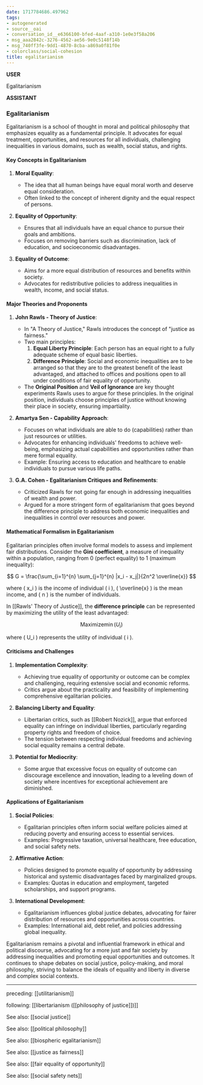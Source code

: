 ```yaml
---
date: 1717784686.497962
tags:
- autogenerated
- source__oai
- conversation_id__e6366100-bfed-4aaf-a310-1e0e3f58a206
- msg_aaa2842c-3276-4562-ae56-9e0c5148f14b
- msg_740ff3fe-9dd1-4870-8cba-a869a0f81f0e
- colorclass/social-cohesion
title: egalitarianism
---
```


**USER**

Egalitarianism


**ASSISTANT**

### Egalitarianism

Egalitarianism is a school of thought in moral and political philosophy that emphasizes equality as a fundamental principle. It advocates for equal treatment, opportunities, and resources for all individuals, challenging inequalities in various domains, such as wealth, social status, and rights.

#### Key Concepts in Egalitarianism

1. **Moral Equality**:
   - The idea that all human beings have equal moral worth and deserve equal consideration.
   - Often linked to the concept of inherent dignity and the equal respect of persons.

2. **Equality of Opportunity**:
   - Ensures that all individuals have an equal chance to pursue their goals and ambitions.
   - Focuses on removing barriers such as discrimination, lack of education, and socioeconomic disadvantages.

3. **Equality of Outcome**:
   - Aims for a more equal distribution of resources and benefits within society.
   - Advocates for redistributive policies to address inequalities in wealth, income, and social status.

#### Major Theories and Proponents

1. **John Rawls - Theory of Justice**:
   - In "A Theory of Justice," Rawls introduces the concept of "justice as fairness."
   - Two main principles:
     1. **Equal Liberty Principle**: Each person has an equal right to a fully adequate scheme of equal basic liberties.
     2. **Difference Principle**: Social and economic inequalities are to be arranged so that they are to the greatest benefit of the least advantaged, and attached to offices and positions open to all under conditions of fair equality of opportunity.
   - The **Original Position** and **Veil of Ignorance** are key thought experiments Rawls uses to argue for these principles. In the original position, individuals choose principles of justice without knowing their place in society, ensuring impartiality.

2. **Amartya Sen - Capability Approach**:
   - Focuses on what individuals are able to do (capabilities) rather than just resources or utilities.
   - Advocates for enhancing individuals' freedoms to achieve well-being, emphasizing actual capabilities and opportunities rather than mere formal equality.
   - Example: Ensuring access to education and healthcare to enable individuals to pursue various life paths.

3. **G.A. Cohen - Egalitarianism Critiques and Refinements**:
   - Criticized Rawls for not going far enough in addressing inequalities of wealth and power.
   - Argued for a more stringent form of egalitarianism that goes beyond the difference principle to address both economic inequalities and inequalities in control over resources and power.

#### Mathematical Formalism in Egalitarianism

Egalitarian principles often involve formal models to assess and implement fair distributions. Consider the **Gini coefficient**, a measure of inequality within a population, ranging from 0 (perfect equality) to 1 (maximum inequality):

$$
G = \frac{\sum_{i=1}^{n} \sum_{j=1}^{n} |x_i - x_j|}{2n^2 \overline{x}}
$$

where \( x_i \) is the income of individual \( i \), \( \overline{x} \) is the mean income, and \( n \) is the number of individuals.

In [[Rawls' Theory of Justice]], the **difference principle** can be represented by maximizing the utility of the least advantaged:

$$
\text{Maximize} \min(U_i)
$$

where \( U_i \) represents the utility of individual \( i \).

#### Criticisms and Challenges

1. **Implementation Complexity**:
   - Achieving true equality of opportunity or outcome can be complex and challenging, requiring extensive social and economic reforms.
   - Critics argue about the practicality and feasibility of implementing comprehensive egalitarian policies.

2. **Balancing Liberty and Equality**:
   - Libertarian critics, such as [[Robert Nozick]], argue that enforced equality can infringe on individual liberties, particularly regarding property rights and freedom of choice.
   - The tension between respecting individual freedoms and achieving social equality remains a central debate.

3. **Potential for Mediocrity**:
   - Some argue that excessive focus on equality of outcome can discourage excellence and innovation, leading to a leveling down of society where incentives for exceptional achievement are diminished.

#### Applications of Egalitarianism

1. **Social Policies**:
   - Egalitarian principles often inform social welfare policies aimed at reducing poverty and ensuring access to essential services.
   - Examples: Progressive taxation, universal healthcare, free education, and social safety nets.

2. **Affirmative Action**:
   - Policies designed to promote equality of opportunity by addressing historical and systemic disadvantages faced by marginalized groups.
   - Examples: Quotas in education and employment, targeted scholarships, and support programs.

3. **International Development**:
   - Egalitarianism influences global justice debates, advocating for fairer distribution of resources and opportunities across countries.
   - Examples: International aid, debt relief, and policies addressing global inequality.

Egalitarianism remains a pivotal and influential framework in ethical and political discourse, advocating for a more just and fair society by addressing inequalities and promoting equal opportunities and outcomes. It continues to shape debates on social justice, policy-making, and moral philosophy, striving to balance the ideals of equality and liberty in diverse and complex social contexts.


---

preceding: [[utilitarianism]]  


following: [[libertarianism ([[philosophy of justice]])]]

See also: [[social justice]]


See also: [[political philosophy]]


See also: [[biospheric egalitarianism]]


See also: [[justice as fairness]]


See also: [[fair equality of opportunity]]


See also: [[social safety nets]]